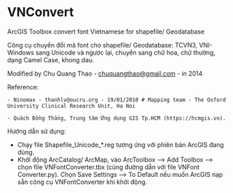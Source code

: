 VNConvert
=========

ArcGIS Toolbox convert font Vietnamese for shapefile/ Geodatabase

Công cụ chuyển đổi mã font cho shapefile/ Geodatabase: TCVN3, VNI-Windows sang Unicode và ngược lại, chuyển sang chữ hoa, chữ thường, dạng Camel Case, khong dau.

Modified by Chu Quang Thao - chuquangthao@gmail.com - in 2014

Reference:

	- Ninomax - thanhlv@oucru.org - 19/01/2010 # Mapping team - The Oxford University Clinical Research Unit, Ha Noi

	- Quách Đồng Thắng, Trung tâm Ứng dụng GIS Tp.HCM (https://hcmgis.vn). 

Hướng dẫn sử dụng:
- Chạy file Shapefile_Unicode_*.reg tương ứng với phiên bản ArcGIS đang dùng.
- Khởi động ArcCatalog/ ArcMap, vào ArcToolbox --> Add Toolbox --> chọn file VNFontConverter.tbx (cùng đường dẫn với file VNFont Converter.py). Chọn Save Settings --> To Default nếu muốn ArcGIS nạp sẵn công cụ VNFontConverter khi khởi động.
